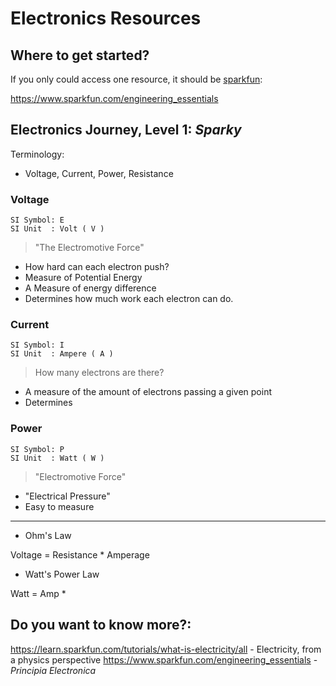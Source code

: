 # Electronics Resources
## Where to get started?

If you only could access one resource, it should be [sparkfun](/sparkfun):

https://www.sparkfun.com/engineering_essentials

## Electronics Journey, Level 1: *Sparky*

Terminology:
  - Voltage, Current, Power, Resistance

### Voltage
```
SI Symbol: E
SI Unit  : Volt ( V )
```
>"The Electromotive Force"
- How hard can each electron push?
- Measure of Potential Energy
- A Measure of energy difference
- Determines how much work each electron can do.


### Current
```
SI Symbol: I
SI Unit  : Ampere ( A )
```
> How many electrons are there?

- A measure of the amount of electrons passing a given point
- Determines 

### Power
```
SI Symbol: P
SI Unit  : Watt ( W )
```
>"Electromotive Force"
- "Electrical Pressure"
- Easy to measure


---


- Ohm's Law

Voltage = Resistance * Amperage 

- Watt's Power Law

Watt = Amp *


## Do you want to know more?:  
https://learn.sparkfun.com/tutorials/what-is-electricity/all - Electricity, from a physics perspective
https://www.sparkfun.com/engineering_essentials - *Principia Electronica*
